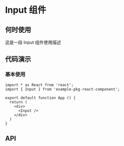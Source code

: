 # Input 组件

## 何时使用

这是一段 Input 组件使用描述

## 代码演示

### 基本使用


```tsx preview
import * as React from 'react';
import { Input } from 'example-pkg-react-component';

export default function App () {
  return (
    <div>
      <Input />
    </div>
  )
}
```

## API

<ReactDocgenProps path="../src/components/Input/index.jsx"></ReactDocgenProps>
